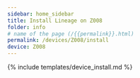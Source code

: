 ```yaml
---
sidebar: home_sidebar
title: Install Lineage on Z008
folder: info
# name of the page (/{{permalink}}.html)
permalink: /devices/Z008/install
device: Z008
---
```

{% include templates/device_install.md %}
